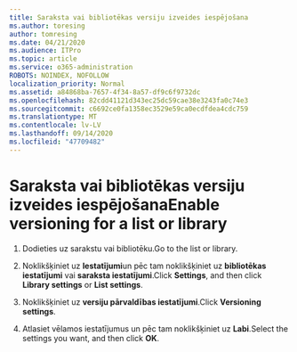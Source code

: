 ```yaml
---
title: Saraksta vai bibliotēkas versiju izveides iespējošana
ms.author: toresing
author: tomresing
ms.date: 04/21/2020
ms.audience: ITPro
ms.topic: article
ms.service: o365-administration
ROBOTS: NOINDEX, NOFOLLOW
localization_priority: Normal
ms.assetid: a84868ba-7657-4f34-8a57-df9c6f9732dc
ms.openlocfilehash: 82cdd41121d343ec25dc59cae38e3243fa0c74e3
ms.sourcegitcommit: c6692ce0fa1358ec3529e59ca0ecdfdea4cdc759
ms.translationtype: MT
ms.contentlocale: lv-LV
ms.lasthandoff: 09/14/2020
ms.locfileid: "47709482"
---
```

# <a name="enable-versioning-for-a-list-or-library"></a><span data-ttu-id="02c20-102">Saraksta vai bibliotēkas versiju izveides iespējošana</span><span class="sxs-lookup"><span data-stu-id="02c20-102">Enable versioning for a list or library</span></span>

1. <span data-ttu-id="02c20-103">Dodieties uz sarakstu vai bibliotēku.</span><span class="sxs-lookup"><span data-stu-id="02c20-103">Go to the list or library.</span></span>
    
2. <span data-ttu-id="02c20-104">Noklikšķiniet uz **Iestatījumi**un pēc tam noklikšķiniet uz **bibliotēkas iestatījumi** vai **saraksta iestatījumi**.</span><span class="sxs-lookup"><span data-stu-id="02c20-104">Click **Settings**, and then click **Library settings** or **List settings**.</span></span>
    
3. <span data-ttu-id="02c20-105">Noklikšķiniet uz **versiju pārvaldības iestatījumi**.</span><span class="sxs-lookup"><span data-stu-id="02c20-105">Click **Versioning settings**.</span></span>
    
4. <span data-ttu-id="02c20-106">Atlasiet vēlamos iestatījumus un pēc tam noklikšķiniet uz **Labi**.</span><span class="sxs-lookup"><span data-stu-id="02c20-106">Select the settings you want, and then click **OK**.</span></span>
    

